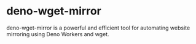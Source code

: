 # deno-wget-mirror
deno-wget-mirror is a powerful and efficient tool for automating website mirroring using Deno Workers and wget.
